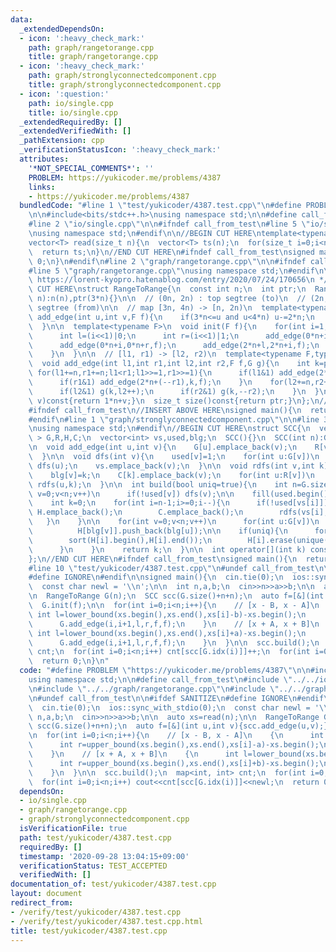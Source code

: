 ```yaml
---
data:
  _extendedDependsOn:
  - icon: ':heavy_check_mark:'
    path: graph/rangetorange.cpp
    title: graph/rangetorange.cpp
  - icon: ':heavy_check_mark:'
    path: graph/stronglyconnectedcomponent.cpp
    title: graph/stronglyconnectedcomponent.cpp
  - icon: ':question:'
    path: io/single.cpp
    title: io/single.cpp
  _extendedRequiredBy: []
  _extendedVerifiedWith: []
  _pathExtension: cpp
  _verificationStatusIcon: ':heavy_check_mark:'
  attributes:
    '*NOT_SPECIAL_COMMENTS*': ''
    PROBLEM: https://yukicoder.me/problems/4387
    links:
    - https://yukicoder.me/problems/4387
  bundledCode: "#line 1 \"test/yukicoder/4387.test.cpp\"\n#define PROBLEM \"https://yukicoder.me/problems/4387\"\
    \n\n#include<bits/stdc++.h>\nusing namespace std;\n\n#define call_from_test\n\
    #line 2 \"io/single.cpp\"\n\n#ifndef call_from_test\n#line 5 \"io/single.cpp\"\
    \nusing namespace std;\n#endif\n\n//BEGIN CUT HERE\ntemplate<typename T=int>\n\
    vector<T> read(size_t n){\n  vector<T> ts(n);\n  for(size_t i=0;i<n;i++) cin>>ts[i];\n\
    \  return ts;\n}\n//END CUT HERE\n#ifndef call_from_test\nsigned main(){\n  return\
    \ 0;\n}\n#endif\n#line 2 \"graph/rangetorange.cpp\"\n\n#ifndef call_from_test\n\
    #line 5 \"graph/rangetorange.cpp\"\nusing namespace std;\n#endif\n\n/*\n * @see\
    \ https://lorent-kyopro.hatenablog.com/entry/2020/07/24/170656\n */\n\n//BEGIN\
    \ CUT HERE\nstruct RangeToRange{\n  const int n;\n  int ptr;\n  RangeToRange(int\
    \ n):n(n),ptr(3*n){}\n\n  // (0n, 2n) : top segtree (to)\n  // (2n, 4n) : bottom\
    \ segtree (from)\n\n  // map [3n, 4n) -> [n, 2n)\n  template<typename F>\n  void\
    \ add_edge(int u,int v,F f){\n    if(3*n<=u and u<4*n) u-=2*n;\n    f(u,v);\n\
    \  }\n\n  template<typename F>\n  void init(F f){\n    for(int i=1;i<n;i++){\n\
    \      int l=(i<<1)|0;\n      int r=(i<<1)|1;\n      add_edge(0*n+i,0*n+l,f);\n\
    \      add_edge(0*n+i,0*n+r,f);\n      add_edge(2*n+l,2*n+i,f);\n      add_edge(2*n+r,2*n+i,f);\n\
    \    }\n  }\n\n  // [l1, r1) -> [l2, r2)\n  template<typename F,typename G>\n\
    \  void add_edge(int l1,int r1,int l2,int r2,F f,G g){\n    int k=ptr++;\n   \
    \ for(l1+=n,r1+=n;l1<r1;l1>>=1,r1>>=1){\n      if(l1&1) add_edge(2*n+(l1++),k,f);\n\
    \      if(r1&1) add_edge(2*n+(--r1),k,f);\n    }\n    for(l2+=n,r2+=n;l2<r2;l2>>=1,r2>>=1){\n\
    \      if(l2&1) g(k,l2++);\n      if(r2&1) g(k,--r2);\n    }\n  }\n  int idx(int\
    \ v)const{return 1*n+v;}\n  size_t size()const{return ptr;}\n};\n//END CUT HERE\n\
    #ifndef call_from_test\n//INSERT ABOVE HERE\nsigned main(){\n  return 0;\n}\n\
    #endif\n#line 1 \"graph/stronglyconnectedcomponent.cpp\"\n\n#line 3 \"graph/stronglyconnectedcomponent.cpp\"\
    \nusing namespace std;\n#endif\n//BEGIN CUT HERE\nstruct SCC{\n  vector< vector<int>\
    \ > G,R,H,C;\n  vector<int> vs,used,blg;\n  SCC(){}\n  SCC(int n):G(n),R(n),used(n),blg(n){}\n\
    \n  void add_edge(int u,int v){\n    G[u].emplace_back(v);\n    R[v].emplace_back(u);\n\
    \  }\n\n  void dfs(int v){\n    used[v]=1;\n    for(int u:G[v])\n      if(!used[u])\
    \ dfs(u);\n    vs.emplace_back(v);\n  }\n\n  void rdfs(int v,int k){\n    used[v]=1;\n\
    \    blg[v]=k;\n    C[k].emplace_back(v);\n    for(int u:R[v])\n      if(!used[u])\
    \ rdfs(u,k);\n  }\n\n  int build(bool uniq=true){\n    int n=G.size();\n    for(int\
    \ v=0;v<n;v++)\n      if(!used[v]) dfs(v);\n\n    fill(used.begin(),used.end(),0);\n\
    \    int k=0;\n    for(int i=n-1;i>=0;i--){\n      if(!used[vs[i]]){\n       \
    \ H.emplace_back();\n        C.emplace_back();\n        rdfs(vs[i],k++);\n   \
    \   }\n    }\n\n    for(int v=0;v<n;v++)\n      for(int u:G[v])\n        if(blg[v]!=blg[u])\n\
    \          H[blg[v]].push_back(blg[u]);\n\n    if(uniq){\n      for(int i=0;i<k;i++){\n\
    \        sort(H[i].begin(),H[i].end());\n        H[i].erase(unique(H[i].begin(),H[i].end()),H[i].end());\n\
    \      }\n    }\n    return k;\n  }\n\n  int operator[](int k) const{return blg[k];}\n\
    };\n//END CUT HERE\n#ifndef call_from_test\nsigned main(){\n  return 0;\n}\n#endif\n\
    #line 10 \"test/yukicoder/4387.test.cpp\"\n#undef call_from_test\n\n#ifdef SANITIZE\n\
    #define IGNORE\n#endif\n\nsigned main(){\n  cin.tie(0);\n  ios::sync_with_stdio(0);\n\
    \  const char newl = '\\n';\n\n  int n,a,b;\n  cin>>n>>a>>b;\n\n  auto xs=read(n);\n\
    \n  RangeToRange G(n);\n  SCC scc(G.size()+n+n);\n  auto f=[&](int u,int v){scc.add_edge(u,v);};\n\
    \  G.init(f);\n\n  for(int i=0;i<n;i++){\n    // [x - B, x - A]\n    {\n     \
    \ int l=lower_bound(xs.begin(),xs.end(),xs[i]-b)-xs.begin();\n      int r=upper_bound(xs.begin(),xs.end(),xs[i]-a)-xs.begin();\n\
    \      G.add_edge(i,i+1,l,r,f,f);\n    }\n    // [x + A, x + B]\n    {\n     \
    \ int l=lower_bound(xs.begin(),xs.end(),xs[i]+a)-xs.begin();\n      int r=upper_bound(xs.begin(),xs.end(),xs[i]+b)-xs.begin();\n\
    \      G.add_edge(i,i+1,l,r,f,f);\n    }\n  }\n\n  scc.build();\n  map<int, int>\
    \ cnt;\n  for(int i=0;i<n;i++) cnt[scc[G.idx(i)]]++;\n  for(int i=0;i<n;i++) cout<<cnt[scc[G.idx(i)]]<<newl;\n\
    \  return 0;\n}\n"
  code: "#define PROBLEM \"https://yukicoder.me/problems/4387\"\n\n#include<bits/stdc++.h>\n\
    using namespace std;\n\n#define call_from_test\n#include \"../../io/single.cpp\"\
    \n#include \"../../graph/rangetorange.cpp\"\n#include \"../../graph/stronglyconnectedcomponent.cpp\"\
    \n#undef call_from_test\n\n#ifdef SANITIZE\n#define IGNORE\n#endif\n\nsigned main(){\n\
    \  cin.tie(0);\n  ios::sync_with_stdio(0);\n  const char newl = '\\n';\n\n  int\
    \ n,a,b;\n  cin>>n>>a>>b;\n\n  auto xs=read(n);\n\n  RangeToRange G(n);\n  SCC\
    \ scc(G.size()+n+n);\n  auto f=[&](int u,int v){scc.add_edge(u,v);};\n  G.init(f);\n\
    \n  for(int i=0;i<n;i++){\n    // [x - B, x - A]\n    {\n      int l=lower_bound(xs.begin(),xs.end(),xs[i]-b)-xs.begin();\n\
    \      int r=upper_bound(xs.begin(),xs.end(),xs[i]-a)-xs.begin();\n      G.add_edge(i,i+1,l,r,f,f);\n\
    \    }\n    // [x + A, x + B]\n    {\n      int l=lower_bound(xs.begin(),xs.end(),xs[i]+a)-xs.begin();\n\
    \      int r=upper_bound(xs.begin(),xs.end(),xs[i]+b)-xs.begin();\n      G.add_edge(i,i+1,l,r,f,f);\n\
    \    }\n  }\n\n  scc.build();\n  map<int, int> cnt;\n  for(int i=0;i<n;i++) cnt[scc[G.idx(i)]]++;\n\
    \  for(int i=0;i<n;i++) cout<<cnt[scc[G.idx(i)]]<<newl;\n  return 0;\n}\n"
  dependsOn:
  - io/single.cpp
  - graph/rangetorange.cpp
  - graph/stronglyconnectedcomponent.cpp
  isVerificationFile: true
  path: test/yukicoder/4387.test.cpp
  requiredBy: []
  timestamp: '2020-09-28 13:04:15+09:00'
  verificationStatus: TEST_ACCEPTED
  verifiedWith: []
documentation_of: test/yukicoder/4387.test.cpp
layout: document
redirect_from:
- /verify/test/yukicoder/4387.test.cpp
- /verify/test/yukicoder/4387.test.cpp.html
title: test/yukicoder/4387.test.cpp
---
```

